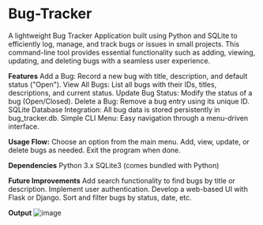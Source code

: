 # Bug-Tracker
A lightweight Bug Tracker Application built using Python and SQLite to efficiently log, manage, and track bugs or issues in small projects. This command-line tool provides essential functionality such as adding, viewing, updating, and deleting bugs with a seamless user experience.

**Features**
Add a Bug: Record a new bug with title, description, and default status ("Open").
View All Bugs: List all bugs with their IDs, titles, descriptions, and current status.
Update Bug Status: Modify the status of a bug (Open/Closed).
Delete a Bug: Remove a bug entry using its unique ID.
SQLite Database Integration: All bug data is stored persistently in bug_tracker.db.
Simple CLI Menu: Easy navigation through a menu-driven interface.

**Usage Flow:**
Choose an option from the main menu.
Add, view, update, or delete bugs as needed.
Exit the program when done.

**Dependencies**
Python 3.x
SQLite3 (comes bundled with Python)

**Future Improvements** 
Add search functionality to find bugs by title or description.
Implement user authentication.
Develop a web-based UI with Flask or Django.
Sort and filter bugs by status, date, etc.

**Output**
![image](https://github.com/user-attachments/assets/e3ae5755-1504-4074-b44d-70a0a660e63e)
